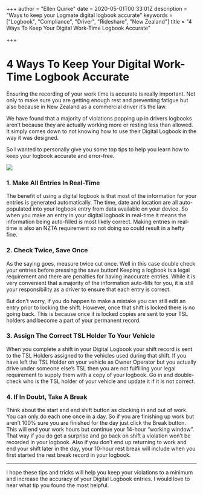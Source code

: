 +++
author = "Ellen Quirke"
date = 2020-05-01T00:33:01Z
description = "Ways to keep your Logmate digital logbook accurate"
keywords = ["Logbook", "Compliance", "Driver", "Rideshare", "New Zealand"]
title = "4 Ways To Keep Your Digital Work-Time Logbook Accurate"

+++
# 4 Ways To Keep Your Digital Work-Time Logbook Accurate

Ensuring the recording of your work time is accurate is really important. Not only to make sure you are getting enough rest and preventing fatigue but also because in New Zealand as a commercial driver it’s the law.

We have found that a majority of violations popping up in drivers logbooks aren’t because they are actually working more or resting less than allowed. It simply comes down to not knowing how to use their Digital Logbook in the way it was designed.

So I wanted to personally give you some top tips to help you learn how to keep your logbook accurate and error-free.

![](/uploads/Rideshare-Driver.jpeg)

### 1. Make All Entries In Real-Time

The benefit of using a digital logbook is that most of the information for your entries is generated automatically. The time, date and location are all auto-populated into your logbook entry from data available on your device. So when you make an entry in your digital logbook in real-time it means the information being auto-filled is most likely correct. Making entries in real-time is also an NZTA requirement so not doing so could result in a hefty fine.

### 2. Check Twice, Save Once

As the saying goes, measure twice cut once. Well in this case double check your entries before pressing the save button! Keeping a logbook is a legal requirement and there are penalties for having inaccurate entries. While it is very convenient that a majority of the information auto-fills for you, it is still your responsibility as a driver to ensure that each entry is correct.

But don’t worry, if you do happen to make a mistake you can still edit an entry prior to locking the shift. However, once that shift is locked there is no going back. This is because once it is locked copies are sent to your TSL holders and become a part of your permanent record.

### 3. Assign The Correct TSL Holder To Your Vehicle

When you complete a shift in your Digital Logbook your shift record is sent to the TSL Holders assigned to the vehicles used during that shift. If you have left the TSL Holder on your vehicle as Owner Operator but you actually drive under someone else’s TSL then you are not fulfilling your legal requirement to supply them with a copy of your logbook. Go in and double-check who is the TSL holder of your vehicle and update it if it is not correct.

### 4. If In Doubt, Take A Break

Think about the start and end shift button as clocking in and out of work. You can only do each one once in a day. So if you are finishing up work but aren’t 100% sure you are finished for the day just click the Break button. This will end your work hours but continue your 14-hour “working window”. That way if you do get a surprise and go back on shift a violation won’t be recorded in your logbook. Also if you don’t end up returning to work and end your shift later in the day, your 10-hour rest break will include when you first started the rest break record in your logbook.

***

I hope these tips and tricks will help you keep your violations to a minimum and increase the accuracy of your Digital Logbook entries. I would love to hear what tip you found the most helpful.